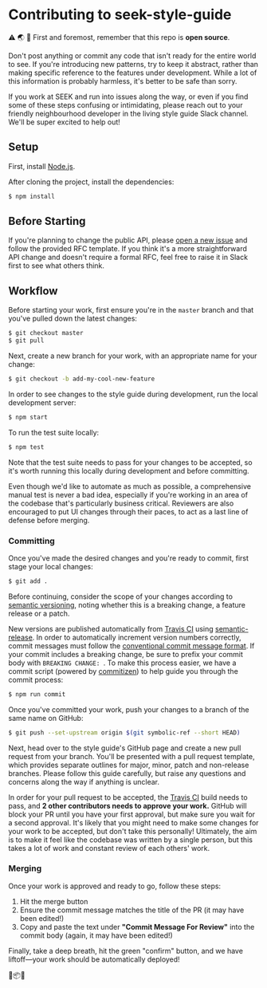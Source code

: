 # Contributing to seek-style-guide

⚠️ 🌏 👀 First and foremost, remember that this repo is **open source**.

Don't post anything or commit any code that isn't ready for the entire world to see. If you're introducing new patterns, try to keep it abstract, rather than making specific reference to the features under development. While a lot of this information is probably harmless, it's better to be safe than sorry.

If you work at SEEK and run into issues along the way, or even if you find some of these steps confusing or intimidating, please reach out to your friendly neighbourhood developer in the living style guide Slack channel. We'll be super excited to help out!

## Setup

First, install [Node.js](https://nodejs.org/).

After cloning the project, install the dependencies:

```bash
$ npm install
```

## Before Starting

If you're planning to change the public API, please [open a new issue](https://github.com/seek-oss/seek-style-guide/issues/new) and follow the provided RFC template. If you think it's a more straightforward API change and doesn't require a formal RFC, feel free to raise it in Slack first to see what others think.

## Workflow

Before starting your work, first ensure you're in the `master` branch and that you've pulled down the latest changes:

```bash
$ git checkout master
$ git pull
```

Next, create a new branch for your work, with an appropriate name for your change:

```bash
$ git checkout -b add-my-cool-new-feature
```

In order to see changes to the style guide during development, run the local development server:

```bash
$ npm start
```

To run the test suite locally:

```bash
$ npm test
```

Note that the test suite needs to pass for your changes to be accepted, so it's worth running this locally during development and before committing.

Even though we'd like to automate as much as possible, a comprehensive manual test is never a bad idea, especially if you're working in an area of the codebase that's particularly business critical. Reviewers are also encouraged to put UI changes through their paces, to act as a last line of defense before merging.

### Committing

Once you've made the desired changes and you're ready to commit, first stage your local changes:

```bash
$ git add .
```

Before continuing, consider the scope of your changes according to [semantic versioning](http://semver.org), noting whether this is a breaking change, a feature release or a patch.

New versions are published automatically from [Travis CI](https://travis-ci.org) using [semantic-release](https://github.com/semantic-release/semantic-release). In order to automatically increment version numbers correctly, commit messages must follow the [conventional commit message format](https://github.com/marionebl/commitlint/tree/master/%40commitlint/config-conventional). If your commit includes a breaking change, be sure to prefix your commit body with `BREAKING CHANGE: `. To make this process easier, we have a commit script (powered by [commitizen](https://github.com/commitizen/cz-cli)) to help guide you through the commit process:

```bash
$ npm run commit
```

Once you've committed your work, push your changes to a branch of the same name on GitHub:

```bash
$ git push --set-upstream origin $(git symbolic-ref --short HEAD)
```

Next, head over to the style guide's GitHub page and create a new pull request from your branch. You'll be presented with a pull request template, which provides separate outlines for major, minor, patch and non-release branches. Please follow this guide carefully, but raise any questions and concerns along the way if anything is unclear.

In order for your pull request to be accepted, the [Travis CI](https://travis-ci.org) build needs to pass, and **2 other contributors needs to approve your work.** GitHub will block your PR until you have your first approval, but make sure you wait for a second approval. It's likely that you might need to make some changes for your work to be accepted, but don't take this personally! Ultimately, the aim is to make it feel like the codebase was written by a single person, but this takes a lot of work and constant review of each others' work.

### Merging

Once your work is approved and ready to go, follow these steps:

1) Hit the merge button
2) Ensure the commit message matches the title of the PR (it may have been edited!)
3) Copy and paste the text under **"Commit Message For Review"** into the commit body (again, it may have been edited!)

Finally, take a deep breath, hit the green "confirm" button, and we have liftoff—your work should be automatically deployed!

🎨📦🚀
